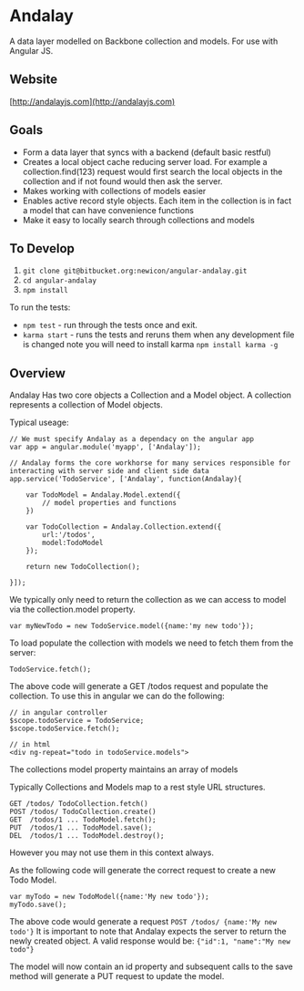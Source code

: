 # Andalay #

A data layer modelled on Backbone collection and models. For use with Angular JS.

## Website

[http://andalayjs.com](http://andalayjs.com)

## Goals

- Form a data layer that syncs with a backend (default basic restful)
- Creates a local object cache reducing server load. For example a collection.find(123) request would first search the local objects in the collection and if not found would then ask the server.
- Makes working with collections of models easier
- Enables active record style objects. Each item in the collection is in fact a model that can have convenience functions
- Make it easy to locally search through collections and models

## To Develop

1. ```git clone git@bitbucket.org:newicon/angular-andalay.git```
2. ```cd angular-andalay```
3. ```npm install```

To run the tests:

- ```npm test``` - run through the tests once and exit.
- ```karma start``` - runs the tests and reruns them when any development file is changed note you will need to install karma ```npm install karma -g```



## Overview ##

Andalay Has two core objects a Collection and a Model object.
A collection represents a collection of Model objects.

Typical useage:

~~~
// We must specify Andalay as a dependacy on the angular app
var app = angular.module('myapp', ['Andalay']);

// Andalay forms the core workhorse for many services responsible for interacting with server side and client side data
app.service('TodoService', ['Andalay', function(Andalay){
	
	var TodoModel = Andalay.Model.extend({
		// model properties and functions
	})

	var TodoCollection = Andalay.Collection.extend({
		url:'/todos',
		model:TodoModel
	});

	return new TodoCollection();

}]);
~~~

We typically only need to return the collection as we can access to model via the collection.model property.

~~~
var myNewTodo = new TodoService.model({name:'my new todo'});
~~~

To load populate the collection with models we need to fetch them from the server:

~~~
TodoService.fetch();
~~~

The above code will generate a GET /todos request and populate the collection.
To use this in angular we can do the following:

~~~
// in angular controller
$scope.todoService = TodoService;
$scope.todoService.fetch();

// in html
<div ng-repeat="todo in todoService.models">
~~~

The collections model property maintains an array of models


Typically Collections and Models map to a rest style URL structures.

~~~
GET /todos/	TodoCollection.fetch()
POST /todos/ TodoCollection.create() 
GET  /todos/1 ... TodoModel.fetch();
PUT  /todos/1 ... TodoModel.save();
DEL  /todos/1 ... TodoModel.destroy();
~~~

However you may not use them in this context always.

As the following code will generate the correct request to create a new Todo Model.

~~~
var myTodo = new TodoModel({name:'My new todo'});
myTodo.save();
~~~

The above code would generate a request ```POST /todos/ {name:'My new todo'}```
It is important to note that Andalay expects the server to return the newly created object.
A valid response would be: ```{"id":1, "name":"My new todo"}```

The model will now contain an id property and subsequent calls to the save method will generate a PUT request to update the model.


